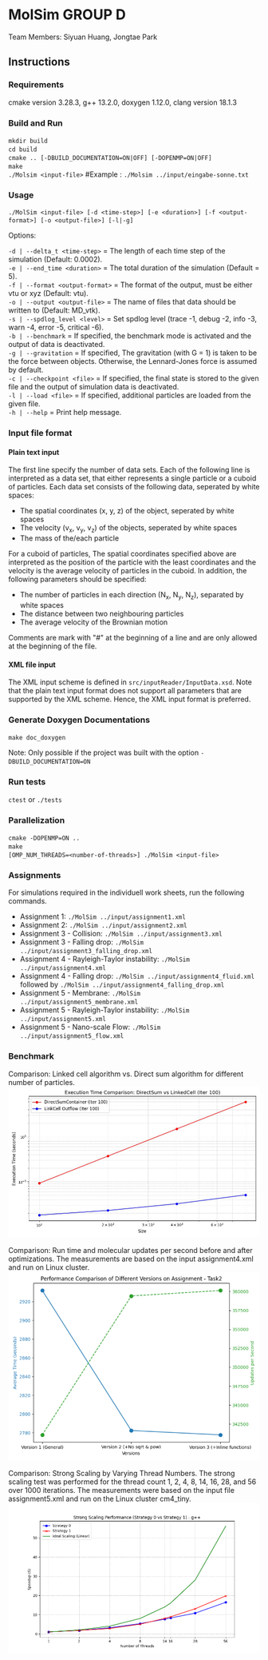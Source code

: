 MolSim GROUP D
==============

Team Members: Siyuan Huang, Jongtae Park

## Instructions

### Requirements

cmake version 3.28.3, g++ 13.2.0, doxygen 1.12.0, clang version 18.1.3

### Build and Run

`mkdir build`<br>
`cd build`<br>
`cmake .. [-DBUILD_DOCUMENTATION=ON|OFF] [-DOPENMP=ON|OFF]`<br>
`make`<br>
`./Molsim <input-file>` #Example : `./Molsim ../input/eingabe-sonne.txt`

### Usage

```
./MolSim <input-file> [-d <time-step>] [-e <duration>] [-f <output-format>] [-o <output-file>] [-l|-g]
```

Options:

`-d | --delta_t <time-step>` = The length of each time step of the simulation (Default: 0.0002).<br>
`-e | --end_time <duration>` = The total duration of the simulation (Default = 5).<br>
`-f | --format <output-format>` = The format of the output, must be either vtu or xyz (Default: vtu).<br>
`-o | --output <output-file>` = The name of files that data should be written to (Default: MD_vtk).<br>
`-s | --spdlog_level <level>` = Set spdlog level (trace -1, debug -2, info -3, warn -4, error -5, critical -6).<br>
`-b | --benchmark` = If specified, the benchmark mode is activated and the output of data is deactivated.<br>
`-g | --gravitation` = If specified, The gravitation (with G = 1) is taken to be the force between objects. Otherwise, the Lennard-Jones force is assumed by default.<br>
`-c | --checkpoint <file>` = If specified, the final state is stored to the given file and the output of simulation data is deactivated.<br>
`-l | --load <file>` = If specified, additional particles are loaded from the given file.<br>
`-h | --help` = Print help message.<br>


### Input file format

#### Plain text input

The first line specify the number of data sets. Each of the following line is interpreted as a data set, that either represents a single particle or a cuboid of particles. Each data set consists of the following data, seperated by white spaces:<br>

- The spatial coordinates (x, y, z) of the object, seperated by white spaces
- The velocity (v<sub>x</sub>, v<sub>y</sub>, v<sub>z</sub>) of the objects, seperated by white spaces
- The mass of the/each particle

For a cuboid of particles, The spatial coordinates specified above are interpreted as the position of the particle with the least coordinates and the velocity is the average velocity of particles in the cuboid. In addition, the following parameters should be specified:

- The number of particles in each direction (N<sub>x</sub>, N<sub>y</sub>, N<sub>z</sub>), separated by white spaces
- The distance between two neighbouring particles
- The average velocity of the Brownian motion

Comments are mark with "#" at the beginning of a line and are only allowed at the beginning of the file.

#### XML file input

The XML input scheme is defined in `src/inputReader/InputData.xsd`. Note that the plain text input format does not support all parameters that are supported by the XML scheme. Hence, the XML input format is preferred.

### Generate Doxygen Documentations

`make doc_doxygen`<br>

Note: Only possible if the project was built with the option
`-DBUILD_DOCUMENTATION=ON`

### Run tests
`ctest` or `./tests`

### Parallelization
`cmake -DOPENMP=ON ..`<br>
`make`<br>
`[OMP_NUM_THREADS=<number-of-threads>] ./MolSim <input-file>`

### Assignments

For simulations required in the individuell work sheets, run the following commands.<br>

- Assignment 1:
  `./MolSim ../input/assignment1.xml`<br>
- Assignment 2:
  `./MolSim ../input/assignment2.xml`<br>
- Assignment 3 - Collision:
  `./MolSim ../input/assignment3.xml`
- Assignment 3 - Falling drop:
  `./MolSim ../input/assignment3_falling_drop.xml`
- Assignment 4 - Rayleigh-Taylor instability: 
  `./MolSim ../input/assignment4.xml`
- Assignment 4 - Falling drop:
  `./MolSim ../input/assignment4_fluid.xml` followed by
  `./MolSim ../input/assignment4_falling_drop.xml`
- Assignment 5 - Membrane:
  `./MolSim ../input/assignment5_membrane.xml`
- Assignment 5 - Rayleigh-Taylor instability:
  `./MolSim ../input/assignment5.xml`
- Assignment 5 - Nano-scale Flow:
  `./MolSim ../input/assignment5_flow.xml`

### Benchmark
Comparison: Linked cell algorithm vs. Direct sum algorithm for different number of particles. 
![](images/ds_vs_lc.png)

Comparison: Run time and molecular updates per second before and after optimizations. The measurements are based on the input assignment4.xml and run on Linux cluster.
![](images/assignment4_task2.png)

Comparison: Strong Scaling by Varying Thread Numbers.
The strong scaling test was performed for the thread count 1, 2, 4, 8, 14, 16, 28, and 56 over 1000 iterations. The measurements were based on the input file assignment5.xml and run on the Linux cluster cm4_tiny. ![](images/Speadup_gcc.png)
